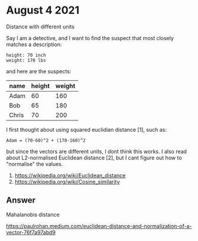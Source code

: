# August 4 2021

Distance with different units

Say I am a detective, and I want to find the suspect that most closely matches a
description:

~~~
height: 70 inch
weight: 170 lbs
~~~

and here are the suspects:

name  | height | weight
------|--------|-------
Adam  | 60     | 160
Bob   | 65     | 180
Chris | 70     | 200

I first thought about using squared euclidian distance [1], such as:

~~~
Adam = (70-60)^2 + (170-160)^2
~~~

but since the vectors are different units, I dont think this works. I also read
about L2-normalised Euclidean distance [2], but I cant figure out how to
"normalise" the values.

1. <https://wikipedia.org/wiki/Euclidean_distance>
2. <https://wikipedia.org/wiki/Cosine_similarity>

## Answer

Mahalanobis distance

https://paulrohan.medium.com/euclidean-distance-and-normalization-of-a-vector-76f7a97abd9
